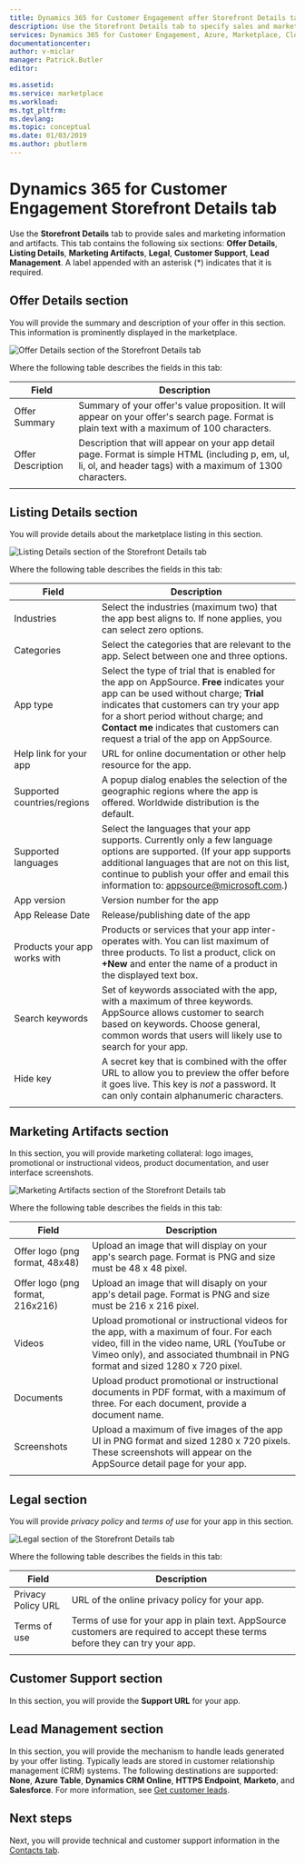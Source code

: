 ```yaml
---
title: Dynamics 365 for Customer Engagement offer Storefront Details tab - Azure Marketplace | Microsoft Docs
description: Use the Storefront Details tab to specify sales and marketing information for a Dynamics 365 for Customer Engagement offer.
services: Dynamics 365 for Customer Engagement, Azure, Marketplace, Cloud Partner Portal, AppSource
documentationcenter:
author: v-miclar
manager: Patrick.Butler  
editor:

ms.assetid: 
ms.service: marketplace
ms.workload: 
ms.tgt_pltfrm: 
ms.devlang: 
ms.topic: conceptual
ms.date: 01/03/2019
ms.author: pbutlerm
---
```


# Dynamics 365 for Customer Engagement Storefront Details tab

Use the **Storefront Details** tab to provide sales and marketing information and artifacts.  This tab contains the following six sections: **Offer Details**, **Listing Details**, **Marketing Artifacts**, **Legal**, **Customer Support**, **Lead Management**.  A label appended with an asterisk (*) indicates that it is required.


## Offer Details section

You will provide the summary and description of your offer in this section.  This information is prominently displayed in the marketplace.
 
![Offer Details section of the Storefront Details tab](./media/storefront-tab-offer-details.png)

Where the following table describes the fields in this tab: 

|    **Field**          |  **Description**               |
|  ---------------      |  ---------------               |
|  Offer Summary        | Summary of your offer's value proposition. It will appear on your offer's search page. Format is plain text with a maximum of 100 characters. |
|  Offer Description    | Description that will appear on your app detail page. Format is simple HTML (including p, em, ul, li, ol, and header tags) with a maximum of 1300 characters.  |
|  |  | 


## Listing Details section

You will provide details about the marketplace listing in this section.

![Listing Details section of the Storefront Details tab](./media/storefront-tab-listing-details.png)

Where the following table describes the fields in this tab: 

|    **Field**          |  **Description**               |
|  ---------------      |  ---------------               |
|  Industries           | Select the industries (maximum two) that the app best aligns to. If none applies, you can select zero options.  |
|  Categories           | Select the categories that are relevant to the app. Select between one and three options.  |
|  App type             | Select the type of trial that is enabled for the app on AppSource. **Free** indicates your app can be used without charge; **Trial** indicates that customers can try your app for a short period without charge; and **Contact me** indicates that customers can request a trial of the app on AppSource.  |
| Help link for your app | URL for online documentation or other help resource for the app.  |
| Supported countries/regions | A popup dialog enables the selection of the geographic regions where the app is offered.  Worldwide distribution is the default. |
| Supported languages   | Select the languages that your app supports. Currently only a few language options are supported.  (If your app supports additional languages that are not on this list, continue to publish your offer and email this information to: appsource@microsoft.com.)  |
| App version           | Version number for the app    |
| App Release Date      | Release/publishing date of the app |
| Products your app works with | Products or services that your app inter-operates with. You can list maximum of three products. To list a product, click on **+New** and enter the name of a product in the displayed text box.  |
| Search keywords       | Set of keywords associated with the app, with a maximum of three keywords.  AppSource allows customer to search based on keywords.  Choose general, common words that users will likely use to search for your app.  |
|  Hide key             | A secret key that is combined with the offer URL to allow you to preview the offer before it goes live.  This key is *not* a password.  It can only contain alphanumeric characters.  |
|  |  |


## Marketing Artifacts section

In this section, you will provide marketing collateral: logo images, promotional or instructional videos, product documentation, and user interface screenshots.

![Marketing Artifacts section of the Storefront Details tab](./media/storefront-tab-market-artifacts.png)

Where the following table describes the fields in this tab: 

|    **Field**          |  **Description**               |
|  ---------------      |  ---------------               |
| Offer logo (png format, 48x48) | Upload an image that will display on your app's search page. Format is PNG and size must be 48 x 48 pixel. |
| Offer logo (png format, 216x216) | Upload an image that will disaply on your app's detail page. Format is PNG and size must be 216 x 216 pixel. |
| Videos                | Upload promotional or instructional videos for the app, with a maximum of four.  For each video, fill in the video name, URL (YouTube or Vimeo only), and associated thumbnail in PNG format and sized 1280 x 720 pixel.  | 
| Documents             | Upload product promotional or instructional documents in PDF format, with a maximum of three.  For each document, provide a document name.  |
| Screenshots           | Upload a maximum of five images of the app UI in PNG format and sized 1280 x 720 pixels.  These  screenshots will appear on the AppSource detail page for your app. |
|  |  |


## Legal section

You will provide *privacy policy* and *terms of use* for your app in this section.

![Legal section of the Storefront Details tab](./media/storefront-tab-legal.png)

Where the following table describes the fields in this tab: 

|    **Field**          |  **Description**               |
|  ---------------      |  ---------------               |
| Privacy Policy URL    | URL of the online privacy policy for your app.  |
| Terms of use          | Terms of use for your app in plain text.  AppSource customers are required to accept these terms before they can try your app. |
|  |  |


## Customer Support section

In this section, you will provide the **Support URL** for your app.


## Lead Management section

In this section, you will provide the mechanism to handle leads generated by your offer listing.  Typically leads are stored in customer relationship management (CRM) systems.  The following destinations are supported: **None**, **Azure Table**, **Dynamics CRM Online**, **HTTPS Endpoint**, **Marketo**, and **Salesforce**.  For more information, see [Get customer leads](../cloud-partner-portal-orig/cloud-partner-portal-get-customer-leads).


## Next steps

Next, you will provide technical and customer support information in the [Contacts tab](./cpp-contacts-tab.md). 
